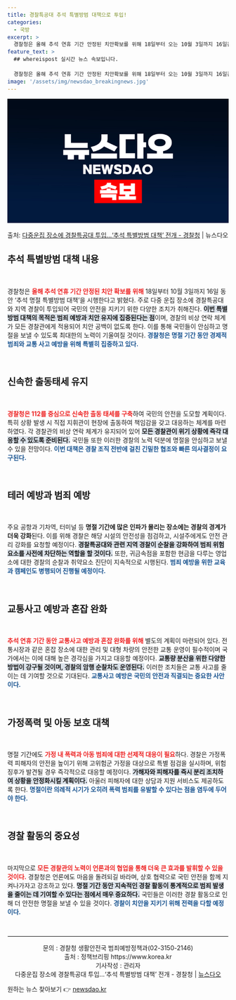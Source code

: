 ```yaml
---
title: 경찰특공대 추석 특별방범 대책으로 투입!
categories:
  - 국방
excerpt: >
  경찰청은 올해 추석 연휴 기간 안정된 치안확보를 위해 18일부터 오는 10월 3일까지 16일간 추석 명절 특…
feature_text: >
  ## whereispost 실시간 뉴스 속보입니다.

  경찰청은 올해 추석 연휴 기간 안정된 치안확보를 위해 18일부터 오는 10월 3일까지 16일간 추석 명절 특…
image: '/assets/img/newsdao_breakingnews.jpg'
---
```


![뉴스다오 속보](/assets/img/newsdao_breakingnews.jpg)

<p>출처: <a href="https://newsdao.kr/1980" rel="dofollow">다중운집 장소에 경찰특공대 투입…‘추석 특별방범 대책’ 전개 - 경찰청</a> | 뉴스다오</p>

<h2 data-ke-size="size26">추석 특별방범 대책 내용</h2>

<p data-ke-size="size16">&nbsp;</p>

<p data-ke-size="size16">경찰청은 <b><span style="color: #ee2323;">올해 추석 연휴 기간 안정된 치안 확보를 위해</span></b> 18일부터 10월 3일까지 16일 동안 ‘추석 명절 특별방범 대책’을 시행한다고 밝혔다. 주로 다중 운집 장소에 경찰특공대와 지역 경찰이 투입되어 국민의 안전을 지키기 위한 다양한 조치가 취해진다. <b><span style="background-color: #21538527;">이번 특별방범 대책의 목적은 범죄 예방과 치안 유지에 집중된다는 점</span></b>이며, 경찰의 비상 연락 체계가 모든 경찰관에게 적용되어 치안 공백이 없도록 한다. 이를 통해 국민들이 안심하고 명절을 보낼 수 있도록 최대한의 노력이 기울여질 것이다. <b><span style="color: #1a5490;">경찰청은 명절 기간 동안 경제적 범죄와 교통 사고 예방을 위해 특별히 집중하고 있다.</span></b></p>

<p data-ke-size="size16">&nbsp;</p>

<h2 data-ke-size="size26">신속한 출동태세 유지</h2>

<p data-ke-size="size16">&nbsp;</p>

<p data-ke-size="size16"><b><span style="color: #ee2323;">경찰청은 112를 중심으로 신속한 출동 태세를 구축</span></b>하여 국민의 안전을 도모할 계획이다. 특히 상황 발생 시 직접 지휘관이 현장에 출동하여 책임감을 갖고 대응하는 체계를 마련하였다. 각 경찰관의 비상 연락 체계가 유지되어 있어 <b><span style="background-color: #21538527;">모든 경찰관이 위기 상황에 즉각 대응할 수 있도록 준비된다.</span></b> 국민들 또한 이러한 경찰의 노력 덕분에 명절을 안심하고 보낼 수 있을 전망이다. <b><span style="color: #1a5490;">이번 대책은 경찰 조직 전반에 걸친 긴밀한 협조와 빠른 의사결정이 요구된다.</span></b></p>

<p data-ke-size="size16">&nbsp;</p>

<h2 data-ke-size="size26">테러 예방과 범죄 예방</h2>

<p data-ke-size="size16">&nbsp;</p>

<p data-ke-size="size16">주요 공항과 기차역, 터미널 등 <b><span style="ee2323;">명절 기간에 많은 인파가 몰리는 장소에는 경찰의 경계가 더욱 강화</span></b>된다. 이를 위해 경찰은 해당 시설의 안전성을 점검하고, 시설주에게도 안전 관리 강화를 요청할 예정이다. <b><span style="background-color: #21538527;">경찰특공대와 관련 지역 경찰이 순찰을 강화하여 범죄 위험 요소를 사전에 차단하는 역할을 할 것이다.</span></b> 또한, 귀금속점을 포함한 현금을 다루는 영업소에 대한 경찰의 순찰과 취약요소 진단이 지속적으로 시행된다. <b><span style="color: #1a5490;">범죄 예방을 위한 교육과 캠페인도 병행되어 진행될 예정이다.</span></b></p>

<p data-ke-size="size16">&nbsp;</p>

<h2 data-ke-size="size26">교통사고 예방과 혼잡 완화</h2>

<p data-ke-size="size16">&nbsp;</p>

<p data-ke-size="size16"><b><span style="color: #ee2323;">추석 연휴 기간 동안 교통사고 예방과 혼잡 완화를 위해</span></b> 별도의 계획이 마련되어 있다. 전통시장과 같은 혼잡 장소에 대한 관리 및 대형 차량의 안전한 교통 운영이 필수적이며 국가에서는 이에 대해 높은 경각심을 가지고 대응할 예정이다. <b><span style="background-color: #21538527;">교통량 분산을 위한 다양한 방법이 강구될 것이며, 경찰의 암행 순찰차도 운영된다.</span></b> 이러한 조치들은 교통 사고를 줄이는 데 기여할 것으로 기대된다. <b><span style="color: #1a5490;">교통사고 예방은 국민의 안전과 직결되는 중요한 사안이다.</span></b></p>

<p data-ke-size="size16">&nbsp;</p>

<h2 data-ke-size="size26">가정폭력 및 아동 보호 대책</h2>

<p data-ke-size="size16">&nbsp;</p>

<p data-ke-size="size16">명절 기간에도 <b><span style="color: #ee2323;">가정 내 폭력과 아동 범죄에 대한 선제적 대응이 필요</span></b>하다. 경찰은 가정폭력 피해자의 안전을 높이기 위해 고위험군 가정을 대상으로 특별 점검을 실시하며, 위험 징후가 발견될 경우 즉각적으로 대응할 예정이다. <b><span style="background-color: #21538527;">가해자와 피해자를 즉시 분리 조치하여 상황을 안정화시킬 계획이다.</span></b> 아울러 피해자에 대한 상담과 지원 서비스도 제공하도록 한다. <b><span style="color: #1a5490;">명절이란 의례적 시기가 오히려 폭력 범죄를 유발할 수 있다는 점을 염두에 두어야 한다.</span></b></p>

<p data-ke-size="size16">&nbsp;</p>

<h2 data-ke-size="size26">경찰 활동의 중요성</h2>

<p data-ke-size="size16">&nbsp;</p>

<p data-ke-size="size16">마지막으로 <b><span style="color: #ee2323;">모든 경찰관의 노력이 언론과의 협업을 통해 더욱 큰 효과를 발휘할 수 있을 것이다.</span></b> 경찰청은 언론에도 마음을 돌려되길 바라며, 상호 협력으로 국민 안전을 함께 지켜나가자고 강조하고 있다. <b><span style="background-color: #21538527;">명절 기간 동안 지속적인 경찰 활동이 통계적으로 범죄 발생을 줄이는 데 기여할 수 있다는 점에서 매우 중요하다.</span></b> 국민들은 이러한 경찰 활동으로 인해 더 안전한 명절을 보낼 수 있을 것이다. <b><span style="color: #1a5490;">경찰이 치안을 지키기 위해 전력을 다할 예정이다.</span></b></p>

<p data-ke-size="size16">&nbsp;</p>

<hr style="border: 1px solid #e3e3e3;" />

<div style="text-align: center;">문의 : 경찰청 생활안전국 범죄예방정책과(02-3150-2146)</div>

<div style="text-align: center;">출처 : 정책브리핑 https://www.korea.kr</div>

<div style="text-align: center;">기사작성 : 관리자</div>

<div style="text-align: center;">다중운집 장소에 경찰특공대 투입…‘추석 특별방범 대책’ 전개 - 경찰청 | <a href="https://newsdao.kr/1980" target="_blank">뉴스다오</a></div> 

원하는 뉴스 찾아보기 👉 <a href="https://newsdao.kr" rel="dofollow">newsdao.kr</a>


